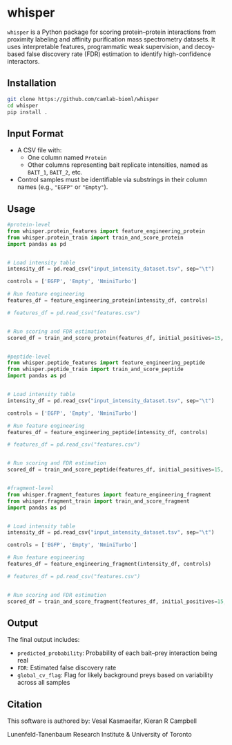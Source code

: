 # whisper

`whisper` is a Python package for scoring protein–protein interactions from proximity labeling and affinity purification mass spectrometry datasets. It uses interpretable features, programmatic weak supervision, and decoy-based false discovery rate (FDR) estimation to identify high-confidence interactors.

## Installation

```bash
git clone https://github.com/camlab-bioml/whisper
cd whisper
pip install .
```

## Input Format

- A CSV file with:
  - One column named `Protein`
  - Other columns representing bait replicate intensities, named as `BAIT_1`, `BAIT_2`, etc.
- Control samples must be identifiable via substrings in their column names (e.g., `"EGFP"` or `"Empty"`).

## Usage

```python
#protein-level
from whisper.protein_features import feature_engineering_protein
from whisper.protein_train import train_and_score_protein
import pandas as pd


# Load intensity table
intensity_df = pd.read_csv("input_intensity_dataset.tsv", sep="\t")

controls = ['EGFP', 'Empty', 'NminiTurbo']

# Run feature engineering
features_df = feature_engineering_protein(intensity_df, controls)

# features_df = pd.read_csv("features.csv")


# Run scoring and FDR estimation
scored_df = train_and_score_protein(features_df, initial_positives=15, initial_negatives=200)


#peptide-level
from whisper.peptide_features import feature_engineering_peptide
from whisper.peptide_train import train_and_score_peptide
import pandas as pd


# Load intensity table
intensity_df = pd.read_csv("input_intensity_dataset.tsv", sep="\t")

controls = ['EGFP', 'Empty', 'NminiTurbo']

# Run feature engineering
features_df = feature_engineering_peptide(intensity_df, controls)

# features_df = pd.read_csv("features.csv")


# Run scoring and FDR estimation
scored_df = train_and_score_peptide(features_df, initial_positives=15, initial_negatives=200)


#fragment-level
from whisper.fragment_features import feature_engineering_fragment
from whisper.fragment_train import train_and_score_fragment
import pandas as pd


# Load intensity table
intensity_df = pd.read_csv("input_intensity_dataset.tsv", sep="\t")

controls = ['EGFP', 'Empty', 'NminiTurbo']

# Run feature engineering
features_df = feature_engineering_fragment(intensity_df, controls)

# features_df = pd.read_csv("features.csv")


# Run scoring and FDR estimation
scored_df = train_and_score_fragment(features_df, initial_positives=15, initial_negatives=200)
```

## Output

The final output includes:
- `predicted_probability`: Probability of each bait–prey interaction being real
- `FDR`: Estimated false discovery rate
- `global_cv_flag`: Flag for likely background preys based on variability across all samples

## Citation

This software is authored by: Vesal Kasmaeifar, Kieran R Campbell

Lunenfeld-Tanenbaum Research Institute & University of Toronto